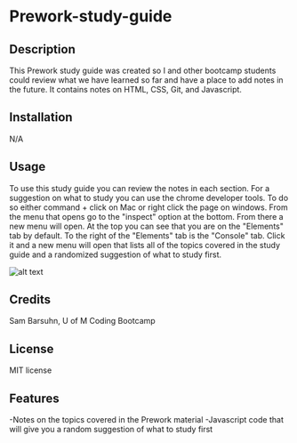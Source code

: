 # Prework-study-guide

## Description

This Prework study guide was created so I and other bootcamp students could review what we have learned so far and have a place to add notes in the future. It contains notes on HTML, CSS, Git, and Javascript.


## Installation

N/A

## Usage

To use this study guide you can review the notes in each section. For a suggestion on what to study you can use the chrome developer tools. To do so either command + click on Mac or right click the page on windows. From the menu that opens  go to the "inspect" option at the bottom. From there a new menu will open. At the top you can see that you are on the "Elements" tab by default. To the right of the "Elements" tab is the "Console" tab. Click it and a new menu will open that lists all of the topics covered in the study guide and a randomized suggestion of what to study first. 

![alt text](assets/images/screenshot.png)

## Credits

Sam Barsuhn, U of M Coding Bootcamp


## License

MIT license


## Features

-Notes on the topics covered in the Prework material
-Javascript code that will give you a random suggestion of what to study first


